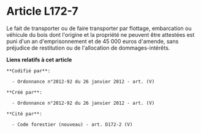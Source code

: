 # Article L172-7

Le fait de transporter ou de faire transporter par flottage, embarcation ou véhicule du bois dont l'origine et la propriété
ne peuvent être attestées est puni d'un an d'emprisonnement et de 45 000 euros d'amende, sans préjudice de restitution ou de
l'allocation de dommages-intérêts.

**Liens relatifs à cet article**

	**Codifié par**:

	  - Ordonnance n°2012-92 du 26 janvier 2012 - art. (V)

	**Créé par**:

	  - Ordonnance n°2012-92 du 26 janvier 2012 - art. (V)

	**Cité par**:

	  - Code forestier (nouveau) - art. D172-2 (V)

